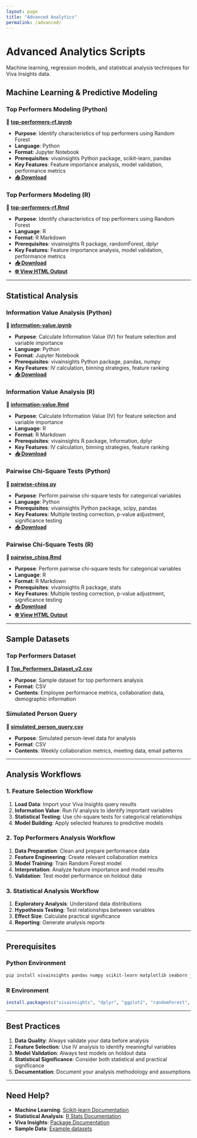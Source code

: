```yaml
---
layout: page
title: "Advanced Analytics"
permalink: /advanced/
---
```


<link rel="stylesheet" href="{{ "/assets/css/custom-nav.css" | relative_url }}">

<script>
document.addEventListener('DOMContentLoaded', function() {
  const nav = document.querySelector('.site-nav .trigger');
  if (nav) {
    const baseUrl = '/viva-insights-sample-code';
    nav.innerHTML = `
      <div class="dropdown">
        <a class="page-link dropdown-toggle" href="${baseUrl}/essentials/">
          Essentials <span class="dropdown-arrow">▼</span>
        </a>
        <div class="dropdown-content">
          <a href="https://github.com/microsoft/viva-insights-sample-code/tree/main/examples/utility-r">R Utilities</a>
          <a href="https://github.com/microsoft/viva-insights-sample-code/tree/main/examples/utility-python">Python Utilities</a>
          <a href="https://raw.githubusercontent.com/microsoft/viva-insights-sample-code/main/examples/utility-r/create-example-visuals.R">Create Visuals (R)</a>
          <a href="https://raw.githubusercontent.com/microsoft/viva-insights-sample-code/main/examples/utility-python/create-example-visuals.py">Create Visuals (Python)</a>
          <a href="https://github.com/microsoft/viva-insights-sample-code/blob/main/examples/utility-r/generate-custom-kpi/generate-custom-kpi.md">Custom KPIs (R)</a>
          <a href="https://github.com/microsoft/viva-insights-sample-code/tree/main/examples/intro-to-vivainsights-py">Intro to Python</a>
        </div>
      </div>
      <div class="dropdown">
        <a class="page-link dropdown-toggle" href="${baseUrl}/advanced/">
          Advanced <span class="dropdown-arrow">▼</span>
        </a>
        <div class="dropdown-content">
          <a href="https://raw.githubusercontent.com/microsoft/viva-insights-sample-code/main/examples/utility-python/top-performers-rf.ipynb">Top Performers (Python)</a>
          <a href="https://raw.githubusercontent.com/microsoft/viva-insights-sample-code/main/examples/utility-r/top-performers-rf.Rmd">Top Performers (R)</a>
          <a href="https://raw.githubusercontent.com/microsoft/viva-insights-sample-code/main/examples/utility-python/information-value.ipynb">Information Value (Python)</a>
          <a href="https://raw.githubusercontent.com/microsoft/viva-insights-sample-code/main/examples/utility-r/information-value.Rmd">Information Value (R)</a>
          <a href="https://raw.githubusercontent.com/microsoft/viva-insights-sample-code/main/examples/utility-python/pairwise-chisq.py">Chi-Square Tests (Python)</a>
          <a href="https://raw.githubusercontent.com/microsoft/viva-insights-sample-code/main/examples/utility-r/pairwise_chisq.Rmd">Chi-Square Tests (R)</a>
        </div>
      </div>
      <div class="dropdown">
        <a class="page-link dropdown-toggle" href="${baseUrl}/network/">
          Network <span class="dropdown-arrow">▼</span>
        </a>
        <div class="dropdown-content">
          <a href="https://raw.githubusercontent.com/microsoft/viva-insights-sample-code/main/examples/utility-python/custom-network-g2g.py">Group-to-Group (Python)</a>
          <a href="https://raw.githubusercontent.com/microsoft/viva-insights-sample-code/main/examples/utility-r/custom-network-g2g.Rmd">Group-to-Group (R)</a>
          <a href="https://raw.githubusercontent.com/microsoft/viva-insights-sample-code/main/examples/utility-python/custom-network-p2p.py">Person-to-Person (Python)</a>
          <a href="https://raw.githubusercontent.com/microsoft/viva-insights-sample-code/main/examples/utility-r/custom-network-p2p.Rmd">Person-to-Person (R)</a>
          <a href="https://raw.githubusercontent.com/microsoft/viva-insights-sample-code/main/examples/extending-vivainsights-with-R/example_ONA.R">ONA Examples (R)</a>
        </div>
      </div>
      <div class="dropdown">
        <a class="page-link dropdown-toggle" href="${baseUrl}/copilot/">
          Copilot <span class="dropdown-arrow">▼</span>
        </a>
        <div class="dropdown-content">
          <a href="https://raw.githubusercontent.com/microsoft/viva-insights-sample-code/main/examples/utility-r/copilot-analytics-examples.R">Analysis Scripts (R)</a>
          <a href="https://raw.githubusercontent.com/microsoft/viva-insights-sample-code/main/examples/utility-python/copilot-analytics-examples.py">Analysis Scripts (Python)</a>
          <a href="https://raw.githubusercontent.com/microsoft/viva-insights-sample-code/main/examples/utility-python/copilot-analytics-examples.ipynb">Jupyter Notebook</a>
          <a href="https://github.com/microsoft/viva-insights-sample-code/tree/main/examples/dax/calculated-columns">DAX Scripts</a>
          <a href="https://github.com/microsoft/viva-insights-sample-code/blob/main/examples/dax/calculated-columns/README.md">Usage Segmentation Guide</a>
        </div>
      </div>
      <a class="page-link" href="https://github.com/microsoft/viva-insights-sample-code" target="_blank">
        GitHub
      </a>
    `;
  }
});
</script>

# Advanced Analytics Scripts

Machine learning, regression models, and statistical analysis techniques for Viva Insights data.

## Machine Learning & Predictive Modeling

### Top Performers Modeling (Python)
**📓 [top-performers-rf.ipynb](https://github.com/microsoft/viva-insights-sample-code/blob/main/examples/utility-python/top-performers-rf.ipynb)**
- **Purpose**: Identify characteristics of top performers using Random Forest
- **Language**: Python
- **Format**: Jupyter Notebook
- **Prerequisites**: vivainsights Python package, scikit-learn, pandas
- **Key Features**: Feature importance analysis, model validation, performance metrics
- **[📥 Download](https://raw.githubusercontent.com/microsoft/viva-insights-sample-code/main/examples/utility-python/top-performers-rf.ipynb)**

### Top Performers Modeling (R)
**📄 [top-performers-rf.Rmd](https://github.com/microsoft/viva-insights-sample-code/blob/main/examples/utility-r/top-performers-rf.Rmd)**
- **Purpose**: Identify characteristics of top performers using Random Forest
- **Language**: R
- **Format**: R Markdown
- **Prerequisites**: vivainsights R package, randomForest, dplyr
- **Key Features**: Feature importance analysis, model validation, performance metrics
- **[📥 Download](https://raw.githubusercontent.com/microsoft/viva-insights-sample-code/main/examples/utility-r/top-performers-rf.Rmd)**
- **[🌐 View HTML Output](https://github.com/microsoft/viva-insights-sample-code/blob/main/examples/utility-r/top-performers-rf.html)**

---

## Statistical Analysis

### Information Value Analysis (Python)
**📓 [information-value.ipynb](https://github.com/microsoft/viva-insights-sample-code/blob/main/examples/utility-python/information-value.ipynb)**
- **Purpose**: Calculate Information Value (IV) for feature selection and variable importance
- **Language**: Python
- **Format**: Jupyter Notebook
- **Prerequisites**: vivainsights Python package, pandas, numpy
- **Key Features**: IV calculation, binning strategies, feature ranking
- **[📥 Download](https://raw.githubusercontent.com/microsoft/viva-insights-sample-code/main/examples/utility-python/information-value.ipynb)**

### Information Value Analysis (R)
**📄 [information-value.Rmd](https://github.com/microsoft/viva-insights-sample-code/blob/main/examples/utility-r/information-value.Rmd)**
- **Purpose**: Calculate Information Value (IV) for feature selection and variable importance
- **Language**: R
- **Format**: R Markdown
- **Prerequisites**: vivainsights R package, Information, dplyr
- **Key Features**: IV calculation, binning strategies, feature ranking
- **[📥 Download](https://raw.githubusercontent.com/microsoft/viva-insights-sample-code/main/examples/utility-r/information-value.Rmd)**

### Pairwise Chi-Square Tests (Python)
**📄 [pairwise-chisq.py](https://github.com/microsoft/viva-insights-sample-code/blob/main/examples/utility-python/pairwise-chisq.py)**
- **Purpose**: Perform pairwise chi-square tests for categorical variables
- **Language**: Python
- **Prerequisites**: vivainsights Python package, scipy, pandas
- **Key Features**: Multiple testing correction, p-value adjustment, significance testing
- **[📥 Download](https://raw.githubusercontent.com/microsoft/viva-insights-sample-code/main/examples/utility-python/pairwise-chisq.py)**

### Pairwise Chi-Square Tests (R)
**📄 [pairwise_chisq.Rmd](https://github.com/microsoft/viva-insights-sample-code/blob/main/examples/utility-r/pairwise_chisq.Rmd)**
- **Purpose**: Perform pairwise chi-square tests for categorical variables
- **Language**: R
- **Format**: R Markdown
- **Prerequisites**: vivainsights R package, stats
- **Key Features**: Multiple testing correction, p-value adjustment, significance testing
- **[📥 Download](https://raw.githubusercontent.com/microsoft/viva-insights-sample-code/main/examples/utility-r/pairwise_chisq.Rmd)**
- **[🌐 View HTML Output](https://github.com/microsoft/viva-insights-sample-code/blob/main/examples/utility-r/pairwise_chisq.html)**

---

## Sample Datasets

### Top Performers Dataset
**📄 [Top_Performers_Dataset_v2.csv](https://raw.githubusercontent.com/microsoft/viva-insights-sample-code/main/examples/utility-r/_data/Top_Performers_Dataset_v2.csv)**
- **Purpose**: Sample dataset for top performers analysis
- **Format**: CSV
- **Contents**: Employee performance metrics, collaboration data, demographic information

### Simulated Person Query
**📄 [simulated_person_query.csv](https://raw.githubusercontent.com/microsoft/viva-insights-sample-code/main/examples/utility-python/_data/simulated_person_query.csv)**
- **Purpose**: Simulated person-level data for analysis
- **Format**: CSV
- **Contents**: Weekly collaboration metrics, meeting data, email patterns

---

## Analysis Workflows

### 1. Feature Selection Workflow
1. **Load Data**: Import your Viva Insights query results
2. **Information Value**: Run IV analysis to identify important variables
3. **Statistical Testing**: Use chi-square tests for categorical relationships
4. **Model Building**: Apply selected features to predictive models

### 2. Top Performers Analysis Workflow
1. **Data Preparation**: Clean and prepare performance data
2. **Feature Engineering**: Create relevant collaboration metrics
3. **Model Training**: Train Random Forest model
4. **Interpretation**: Analyze feature importance and model results
5. **Validation**: Test model performance on holdout data

### 3. Statistical Analysis Workflow
1. **Exploratory Analysis**: Understand data distributions
2. **Hypothesis Testing**: Test relationships between variables
3. **Effect Size**: Calculate practical significance
4. **Reporting**: Generate analysis reports

---

## Prerequisites

### Python Environment
```bash
pip install vivainsights pandas numpy scikit-learn matplotlib seaborn jupyter
```

### R Environment
```r
install.packages(c("vivainsights", "dplyr", "ggplot2", "randomForest", "Information", "rmarkdown"))
```

---

## Best Practices

1. **Data Quality**: Always validate your data before analysis
2. **Feature Selection**: Use IV analysis to identify meaningful variables
3. **Model Validation**: Always test models on holdout data
4. **Statistical Significance**: Consider both statistical and practical significance
5. **Documentation**: Document your analysis methodology and assumptions

---

## Need Help?

- **Machine Learning**: [Scikit-learn Documentation](https://scikit-learn.org/stable/)
- **Statistical Analysis**: [R Stats Documentation](https://stat.ethz.ch/R-manual/R-devel/library/stats/html/00Index.html)
- **Viva Insights**: [Package Documentation](https://microsoft.github.io/vivainsights/)
- **Sample Data**: [Example datasets](https://github.com/microsoft/viva-insights-sample-code/tree/main/examples/example-data)
